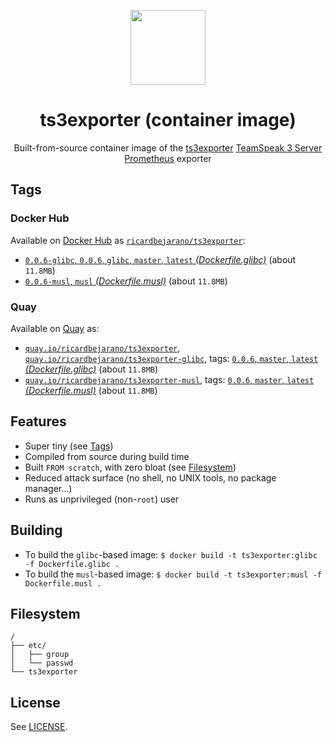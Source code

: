 <p align="center"><img src="https://emojipedia-us.s3.dualstack.us-west-1.amazonaws.com/thumbs/320/apple/198/fire-extinguisher_1f9ef.png" width="120px"></p>
<h1 align="center">ts3exporter (container image)</h1>
<p align="center">Built-from-source container image of the <a href="https://github.com/hikhvar/ts3exporter">ts3exporter</a> <a href="https://teamspeak.com/en/downloads/#server">TeamSpeak 3 Server</a> <a href="https://prometheus.io/">Prometheus</a> exporter</p>


## Tags

### Docker Hub

Available on [Docker Hub](https://hub.docker.com) as [`ricardbejarano/ts3exporter`](https://hub.docker.com/r/ricardbejarano/ts3exporter):

- [`0.0.6-glibc`, `0.0.6`, `glibc`, `master`, `latest` *(Dockerfile.glibc)*](https://github.com/ricardbejarano/ts3exporter/blob/master/Dockerfile.glibc) (about `11.8MB`)
- [`0.0.6-musl`, `musl` *(Dockerfile.musl)*](https://github.com/ricardbejarano/ts3exporter/blob/master/Dockerfile.musl) (about `11.8MB`)

### Quay

Available on [Quay](https://quay.io) as:

- [`quay.io/ricardbejarano/ts3exporter`](https://quay.io/repository/ricardbejarano/ts3exporter), [`quay.io/ricardbejarano/ts3exporter-glibc`](https://quay.io/repository/ricardbejarano/ts3exporter-glibc), tags: [`0.0.6`, `master`, `latest` *(Dockerfile.glibc)*](https://github.com/ricardbejarano/ts3exporter/blob/master/Dockerfile.glibc) (about `11.8MB`)
- [`quay.io/ricardbejarano/ts3exporter-musl`](https://quay.io/repository/ricardbejarano/ts3exporter-musl), tags: [`0.0.6`, `master`, `latest` *(Dockerfile.musl)*](https://github.com/ricardbejarano/ts3exporter/blob/master/Dockerfile.musl) (about `11.8MB`)


## Features

* Super tiny (see [Tags](#tags))
* Compiled from source during build time
* Built `FROM scratch`, with zero bloat (see [Filesystem](#filesystem))
* Reduced attack surface (no shell, no UNIX tools, no package manager...)
* Runs as unprivileged (non-`root`) user


## Building

- To build the `glibc`-based image: `$ docker build -t ts3exporter:glibc -f Dockerfile.glibc .`
- To build the `musl`-based image: `$ docker build -t ts3exporter:musl -f Dockerfile.musl .`


## Filesystem

```
/
├── etc/
│   ├── group
│   └── passwd
└── ts3exporter
```


## License

See [LICENSE](https://github.com/ricardbejarano/ts3exporter/blob/master/LICENSE).

